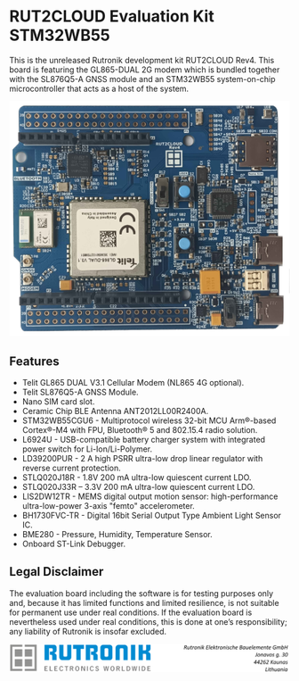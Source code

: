 # RUT2CLOUD Evaluation Kit STM32WB55

This is the unreleased Rutronik development kit RUT2CLOUD Rev4. This board is featuring the GL865-DUAL 2G modem which is bundled together with the SL876Q5-A GNSS module and an STM32WB55 system-on-chip microcontroller that acts as a host of the system.

<img src="images/rut2cloud_rev4.jpg" style="zoom:80%;" />

## Features

-   Telit GL865 DUAL V3.1 Cellular Modem (NL865 4G optional).
-   Telit SL876Q5-A GNSS Module.
-   Nano SIM card slot.
-   Ceramic Chip BLE Antenna ANT2012LL00R2400A.
-   STM32WB55CGU6 - Multiprotocol wireless 32-bit MCU Arm®-based Cortex®-M4  with FPU, Bluetooth® 5 and 802.15.4 radio solution.
-   L6924U - USB-compatible battery charger system with integrated power switch for Li-Ion/Li-Polymer.
-  LD39200PUR - 2 A high PSRR ultra-low drop linear regulator with reverse current protection.
-  STLQ020J18R - 1.8V 200 mA ultra-low quiescent current LDO.
-  STLQ020J33R – 3.3V 200 mA ultra-low quiescent current LDO.
-   LIS2DW12TR - MEMS digital output motion sensor: high-performance ultra-low-power 3-axis  "femto" accelerometer.
-   BH1730FVC-TR - Digital 16bit Serial Output Type  Ambient Light Sensor IC.
-   BME280 - Pressure, Humidity, Temperature Sensor.
-  
   Onboard ST-Link Debugger.

## Legal Disclaimer

The evaluation board including the software is for testing purposes only and, because it has limited functions and limited resilience, is not suitable for permanent use under real conditions. If the evaluation board is nevertheless used under real conditions, this is done at one’s responsibility; any liability of Rutronik is insofar excluded. 

<img src="images/rutronik_origin_kaunas.png" style="zoom:50%;" />



